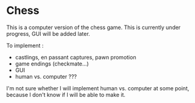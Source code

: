 # Chess 

This is a computer version of the chess game.
This is currently under progress, GUI will be added later.

To implement :
- castlings, en passant captures, pawn promotion
- game endings (checkmate...)
- GUI
- human vs. computer ???

I'm not sure whether I will implement human vs. computer at some point, because I don't know if I will be able to make it.
